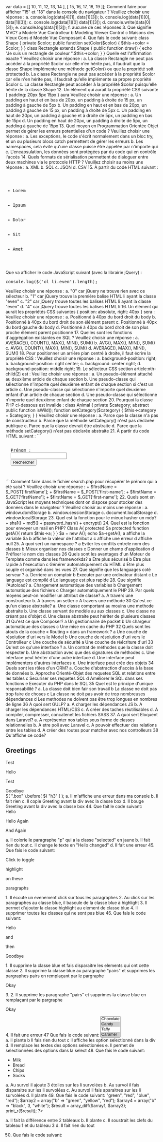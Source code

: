 <?php

###Test de 50 questions:



1. Que vaut l'expression booléenne suivante :

+ true && (false || ($value && true))

a. faux si la variable $value vaut vrai
b. faux si la variable $value ne vaut pas vrai
c. vrai si la variable $value vaut vrai
d. vrai si la variable $value vaut faux
e. une erreur



2. À partir du code JavaScript suivant :

<pre>
var data = [[ 10, 11, 12, 13, 14 ],
            [ 15, 16, 17, 18, 19 ]];
</pre>
Comment faire pour afficher "15" et "18" dans la console du navigateur ?
Veuillez choisir une réponse :
a. console.log(data[4][1], data[1][3]);
b. console.log(data[1][0], data[1][3]);
c. console.log(data[1][0] data[1][3]);
d. console.write(data[0][3]);
e. console.log(data[1][3]);
f. aucune de ces réponses

3. Que signifie MVC?

a Modele Vue Controlleur
b Modeling Viewer Control
c Maisons des Vieux Cons
d Modele Vue Composant


4. Que fais le code suivant:
<?php
$pizza  = "piece1 piece2 piece3 piece4 piece5 piece6";
$pieces = explode(" ", $pizza);
exit;
echo $pieces[1];

b Elle affiche piece 1
b elle affiche piece1 et piece2
a Elle affiche piece 2
c Elle affiche " " piece 1
d Elle affiche une erreur
e. ELle afficher une page blanche


5. Quels sont les fonctions en PHP por transformer un tableau en chaine de caractères?

a implode()
b explode()
c join()
d array_chunk()
e array_column()


6. Soit le code suivant:

class A{
  public $attribut;
  public $attributTwo;
  public $attributThree;
}

a = new A();
b = new A();
a.attribut = "Je suis initialisé";
b.attribut = "Je suis une autre initialisation";
echo a.attribut;

1 Cela me sort une erreur
2 Cela m'affiche "Je suis initialisé"
3 Cela m'affiche "Je suis une autre initialisation"
4 Cela me sort a


7. Quel sont les différences entre Git et Github?

+ Git est un language pas Github
+ Git est un protocole pas Github
+ Github est un social coding
+ Git est du versionning de n'importe quel fichier



8. Que sort le code suivant:

```
  $data = "foo:*:1023:1000::/home/foo:/bin/sh";
  list($user, $pass, $uid, $gid, $gecos, $home, $shell) = explode(":", $data)
  echo $user;
```

a foo
b *
c une erreur
d rien




9. Est-il possible en Programmation Orientée Objet d'instancier une classe B qui hérite d'une classe abstraite A et qui implémente une partie seulement des méthodes abstraites de cette classe A ?
Veuillez choisir une réponse :
a. Oui
b. Non


10. Quel principe de Programmation Orientée Objet permet de protéger les données du code extérieur ?
Veuillez choisir une réponse :
a. La surcharge
b. L'héritage
c. L'encapsulation
d. L'abstraction




11. À partir du code PHP suivant :
<pre>
class Shape
{
  private $color;

  public function setColor($color)
  {
    $this->color = $color;
  }
}
class Rectangle extends Shape
{
  public function draw()
  {
    echo "Je suis un rectangle de couleur ".$this->color;
  }
}
</pre>
Quelle est l'affirmation exacte ?

Veuillez choisir une réponse :
a. La classe Rectangle ne peut pas accéder à la propriété $color car elle n'en hérite pas, il faudrait que la classe Shape implémente une méthode getColor() ou que la propriété soit protected
b. La classe Rectangle ne peut pas accéder à la propriété $color car elle n'en hérite pas, il faudrait qu'elle implémente sa propre propriété $color
c. La classe Rectangle peut accéder à la propriété $color puisqu'elle hérite de la classe Shape


12. Un élément qui aurait la propriété CSS suivante { padding: 20px 5px 15px } aura Veuillez choisir une réponse :
a. Un padding en haut et en bas de 20px, un padding à droite de 15 px, un padding à gauche de 5px
b. Un padding en haut et en bas de 20px, un padding à gauche de 15 px, un padding à droite de 5px
c. Un padding en haut de 20px, un padding à gauche et à droite de 5px, un padding en bas de 15px
d. Un padding en haut de 20px, un padding à droite de 5px, un padding à gauche de 15px


13. Quel moyen en Programmation Orientée Objet permet de gérer les erreurs potentielles d'un code ?
Veuillez choisir une réponse :
a. Les exceptions, le code s'écrit normalement dans un bloc try, et un ou plusieurs blocs catch permettent de gérer les erreurs
b. Les namespaces, cela évite qu'une classe puisse être appelée par n'importe qui
c. L'encapsulation, les données sont protégées par du code qui en contrôle l'accès


14. Quels formats de sérialisation permettent de dialoguer entre deux machines via le protocole HTTP ?
Veuillez choisir au moins une réponse :
a. XML
b. SQL
c. JSON
d. CSV



15. À partir du code HTML suivant :

<pre>
<ul>
  <li>Lorem</li>
  <li class="even">Ipsum</li>
  <li>Dolor</li>
  <li class="even">Sit</li>
  <li>Amet</li>
</ul>
</pre>
Que va afficher le code JavaScript suivant (avec la librairie jQuery) :

<pre>console.log($('ol li.even').length);</pre>
Veuillez choisir une réponse :
a. "0" car jQuery ne trouve rien avec ce sélecteur
b. "1" car jQuery trouve la première balise HTML li ayant la classe "even"
c. "2" car jQuery trouve toutes les balises HTML li ayant la classe "even"
d. "4" car jQuery trouve toutes les balises HTML li


16. Un élément qui aurait les propriétés CSS suivantes { position: absolute, right: 40px } sera :
Veuillez choisir une réponse :
a. Positionné à 40px du bord droit du body
b. Positionné à 40px du bord droit de son élément parent
c. Positionné à 40px du bord gauche du body
d. Positionné à 40px du bord droit de son plus proche élément parent positionné

17. Quelles sont les fonctions d'aggrégation existantes en SQL ?
Veuillez choisir une réponse :
a. AVERAGE(), COUNT(), MAX(), MIN(), SUM()
b. AVG(), MAX(), MIN(), SUM()
c. AVG(), COUNT(), MAX(), MIN(), SUM()
d. AVERAGE(), MAX(), MIN(), SUM()


18. Pour positionner un arrière plan centré à droite, il faut écrire la propriété CSS :
Veuillez choisir une réponse :
a. background-position: right;
b. background-position: right center;
c. background: center right;
d. background-position: middle right;


19. Le sélecteur CSS section article:nth-child(2) est :
Veuillez choisir une réponse :
a. Un pseudo-élément attaché au deuxième article de chaque section
b. Une pseudo-classe qui sélectionne n'importe quel deuxième enfant de chaque section si c'est un article
c. Une pseudo-classe qui sélectionne n'importe quel deuxième enfant d'un article de chaque section
d. Une pseudo-classe qui sélectionne n'importe quel deuxième enfant de chaque section


20. Pourquoi la classe PHP ci-dessous est invalide :

class Animal
{
  private $category;

  abstract public function isWild();

  function setCategory($category)
  {
    $this->category = $category;
  }
}
Veuillez choisir une réponse :
a. Parce que la classe n'a pas de constructeur
b. Parce que la méthode setCategory() n'est pas déclarée publique
c. Parce que la classe devrait être abstraite
d. Parce que la méthode setCategory() n'est pas déclarée abstraite



21. À partir du code HTML suivant :

```
<pre>
<form action="search.php">
  <label for="firstName">Prénom :</label>
  <input id="firstName" name="first-name" type="text">
  <input type="submit" value="Rechercher">
</form>
</pre>
```

Comment faire dans le fichier search.php pour récupérer le prénom qui a été saisi ?

Veuillez choisir une réponse :
+ $firstName = $_POST['firstName'];
+ $firstName = $_POST['first-name'];
+ $firstName = $_GET['firstName'];
+ $firstName = $_GET['first-name'];



22. Quels sont en JavaScript les moyens techniques dont on dispose pour stocker des données dans le navigateur ?
Veuillez choisir au moins une réponse :
a. window.domStorage
b. window.sessionStorage
c. document.localStorage
d. window.localStorage


23. Quel est la fonction pour le mieux hasher un mdp?
+ sha1()
+ md5()
+ password_hash()
+ encrypt()

24. Quel est la fonction pour envoyer un mail en PHP?

Class A{

  protected $a
  protected function getA(){
    return $this->a;
  }
}

$a = new A();
echo $a->getA();


a affiche la variable $a
b affiche la valeur de l'attribut a
c affiche  une erreur
d affiche null


25. A quoi sert un namespace ?
a Eviter les conflits entrele nom des classes
b Mieux organiser nos classes
c Donner un champ d'application
d Préfixer le nom des classes

26 Quels sont les avantages d'un Moteur de Template comme dans les frameworkds?
a Etre plus sécurisé
b Etre plus rapide à l'execution
c Générer automatiquement du HTML
d Etre plus souple et organisé dans les vues

27. Que signifie que les languages coté serveur ?
a. Derriere un comptoir
b  Executer par une ordinateur distant
c  Le language est  compilé
d Le language est plus rapide

28. Que signifie l'Autoload?
a. Chargement automatique des variables
b  Chargement automatique des fichiers
c  Charger automatiquement le PHP


29. Par quels moyens peut-on modifier un attribut de classe?
a. A travers une constructeur
b. A travers un setter
c A travers une méthode

30 Qu'est ce qu'un classe abstraite?
a. Une classe comportant au mouins une methode abstraite
b. Une classe servant de modèle au aux classes
c. Une classe ne créant pas d'objet
d. Une classe abstraite peut hériter de plusieurs classes

31 Qu'est ce que Composer?
a Un gestionnaire de packet
b Un chargeur automatique des classes
c Une mise en cache du PHP

32 Quels sont les atouts de la couche « Routing » dans un framework ?
a Une couche de résolution d'uri vers le Model
b Une couche de résolution d'uri vers le Controlleur
c Une couche de sécurité
a Une couche de réécriture d'url

33 Qu'est ce  qu'une interface ?
a. Un contrat de méthodes que la classe doit respecter
b. Une abstraction avec que des signatures de méthodes
c. Une interface peut hériter d'une autre interface
d. Une interface peut implémenters d'autres interfaces
e. Une interface peut crée des objets


34  Quels sont les rôles d'un ORM?

a. Couche d'abstraction  d'accès à la base de données
b. Approche Orienté-Objet des requetes SQL et relations entre les tables
c  Securiser ses requetes SQL
d  Améliorer le SQL dans ses fonctions
e  Executer du PHP dans le SQL

35 Quel est le principe d'unique responsabilité ?
a. La classe doit bien fair son travail
b  La classe ne doit pas trop faire de choses
c La classe ne doit pas avoir de trop nombreuses dépendances
d Les methodes ne doivent pas être trop longues en nombres de ligne

36 A quoi sert GULP?
a. A charger les dépendances JS
b. A charger les dépendances HTML/CSS
c. A créer des taches réutilisables
d. A compiler, compresser, concatenet les fichiers SASS

37. A quoi sert Eloquent dans Laravel?
a. A représenter nos tables sous forme de classes relationnelles
b. A etre poli avec Laravel
c. A pouvoir effectuer des relations entre les tables
d. A créer des routes pour matcher avec nos controlleurs


38 Qu'affiche ce code?

<?php
echo var_dump(filter_var('http://yahoo.com', FILTER_VALIDATE_URL, FILTER_FLAG_PATH_REQUIRED));

a. false
b null
c une erreur
d true

39 De la classe Datetime, quel est la fonction permettant de faire une différnec entre 2 dates?
a. format()
b. date_diff()
c diff()
d. setTimestamp()

40
Qu'affiche le code suivant?

<?php
$date1 = new DateTime("now")
$date2 = new DateTime("tomorrow")
var_dump($date1 == $date2)

a. false
b true
c. ue erreur


41. A quoi sert le .gitignore dans un projet?

+ A ignorer mon projet top-secret
+ A permettre de ne pas versionner certains fichiers
+ A desactiver git
+ A partager mes accès de git



43. Que fais le code suivant:

<div class="box">
  <h2>Greetings</h2>
  <p>Test</p>
  <div class="inner">Hello</div>
  <p>Test</p>
  <div class="inner">Goodbye</div>
</div>

$( ".box" ).before( $( "h3" ) );


a. Il m'affiche une erreur dans ma console
b. Il fait rien
c. Il copie Greeting avant la div avec la classe box
d. Il bouge Greeting avant la div avec la classe box



44. Que fait le code suivant:

<div><span>Hello</span></div>
<p class="selected">Hello Again</p>
<p>And Again</p>

<script>
$( "p" ).prev( "selected" ).css( "background", "yellow" ).text('Hello changed');
</script>


a. Il colorie le paragraphe "p" qui a la classe "selected" en jaune
b. Il fait rien du tout
c. Il change le texte en "Hello changed"
d. Il fait une erreur


45. Que fais le code suivant:

<p class="blue">Click to toggle</p>
<div class="blue highlight">highlight</div>
<p class="blue">on these</p>
<p class="yellow">paragraphs</p>

<script>
$( "p.blue" ).click(function() {
  $( this ).toggleClass( "highlight" );
});
</script>


1. Il écoute un evenement click sur tous les paragraphes
2. Au click sur les paragraphes au classe blue, il bascule de la classe blue à highlight
3. Il permet d'ajouter la classe highlight au element de classe blue
4. Il supprimer toutes les classes qui ne sont pas blue


46. Que fais le code suivant:

<div class="blue">
  <p class="blue under">Hello</p>
  <p class="blue under highlight">and</p>
  <p class="blue under">then</p>
  <p class="blue under">Goodbye</p>
</div>

<script>
$( "p:even" ).removeClass( "blue" ).slideDown().html('<p>Okay</p>');
</script>

1. Il supprime la classe blue et fais disparaitre les elements qui ont cette classe
2. Il supprime la classe blue au paragraphe "pairs" et supprimes les pargraphes pairs en remplaçant par le pargraphe <p>Okay</p>
3. 2. Il supprime les  paragraphe "pairs" et supprimes la classe blue en remplaçant par le pargraphe <p>Okay</p>
4. Il fait une erreur




47 Que fais le code suivant:
<select name="sweets" multiple="multiple">
  <option>Chocolate</option>
  <option selected="selected">Candy</option>
  <option>Taffy</option>
  <option selected="selected">Caramel</option>
  <option>Fudge</option>
  <option>Cookie</option>
</select>
<div></div>

<script>
$( "select[name="sweets"]" ).change(function () {
    var str = "";
    $( "select option:selected" ).each(function() {
      str += $( this ).text() + " ";
    });
    $( "div" ).text( str );
  }).change();
</script>


a. Il plante
b Il fais rien du tout
c Il affiche les option selectionné dans la div
d. Il remplace les textes des options selectionées
e. Il permet de selectionnées des options dans la select


48. Que fais le code suivant:

<ul>
  <li>Milk</li>
  <li>Bread</li>
  <li class="fade">Chips</li>
  <li class="fade">Socks</li>
</ul>

<script>
$( "li" ).hover(
  function() {
    $( this ).append( $( "<span> ***</span>" ) );
  }, function() {
    $( this ).find( "span:last" ).remove();
  }
);

$( "li.fade" ).hover(function() {
  $( this ).fadeOut( 100 );
  $( this ).fadeIn( 500 );
});
</script>


a. Au survol il ajoute 3 étoiles sur les li survolées
b. Au survol il fais disparaitre sur les li survolées
c. Au survol il fais aparaitres sur les li survolées
d. Il plante



49. Que fais le code suivant:

<?php
$array1 = array("a" => "green", "red", "blue", "red");
$array2 = array("b" => "green", "yellow", "red");
$array4 = array("b" => "black", 3, "white");
$result = array_diff($array1, $array3);
print_r($result);
?>

a. Il fait la différence entre 2 tableaux
b. Il plante
c. Il soustrait les clefs du tableau 1 et du tableau 3
d. Il fait rien du tout


50. Que fais le code suivant:

<?php
function sum($carry, $item)
{
    $carry += $item;
    return $carry;
}

function operation($carry, $item)
{
    $carry *= $item;
    return $carry;
}

$a = array(1, 2, 3, 4, 5);
$x = array();
var_dump(array_reduce($a, "operation", 10));

a. Il plante
b. Il affiche juste le chiffre 1200
c. Il affiche  juste int
d. Il affiche int 1100
e. Il affiche le chiffre 1200 et int
